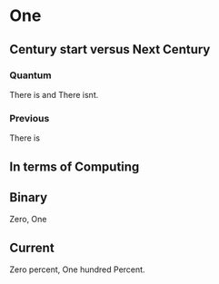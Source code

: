 # One

## Century start versus Next Century

### Quantum
There is and There isnt.

### Previous
There is


## In terms of Computing

## Binary
Zero, One

## Current
Zero percent, One hundred Percent.


